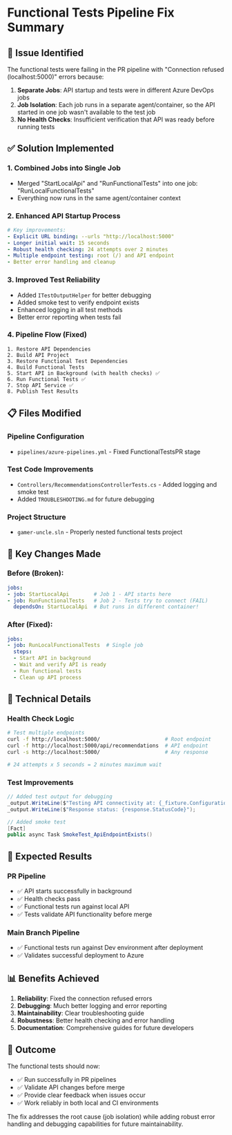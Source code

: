 # Functional Tests Pipeline Fix Summary

## 🐛 **Issue Identified**
The functional tests were failing in the PR pipeline with "Connection refused (localhost:5000)" errors because:

1. **Separate Jobs**: API startup and tests were in different Azure DevOps jobs
2. **Job Isolation**: Each job runs in a separate agent/container, so the API started in one job wasn't available to the test job
3. **No Health Checks**: Insufficient verification that API was ready before running tests

## ✅ **Solution Implemented**

### 1. **Combined Jobs into Single Job**
- Merged "StartLocalApi" and "RunFunctionalTests" into one job: "RunLocalFunctionalTests"
- Everything now runs in the same agent/container context

### 2. **Enhanced API Startup Process**
```yaml
# Key improvements:
- Explicit URL binding: --urls "http://localhost:5000"
- Longer initial wait: 15 seconds
- Robust health checking: 24 attempts over 2 minutes
- Multiple endpoint testing: root (/) and API endpoint
- Better error handling and cleanup
```

### 3. **Improved Test Reliability**
- Added `ITestOutputHelper` for better debugging
- Added smoke test to verify endpoint exists
- Enhanced logging in all test methods
- Better error reporting when tests fail

### 4. **Pipeline Flow (Fixed)**
```
1. Restore API Dependencies
2. Build API Project
3. Restore Functional Test Dependencies  
4. Build Functional Tests
5. Start API in Background (with health checks) ✅
6. Run Functional Tests ✅
7. Stop API Service ✅
8. Publish Test Results
```

## 📋 **Files Modified**

### Pipeline Configuration
- `pipelines/azure-pipelines.yml` - Fixed FunctionalTestsPR stage

### Test Code Improvements
- `Controllers/RecommendationsControllerTests.cs` - Added logging and smoke test
- Added `TROUBLESHOOTING.md` for future debugging

### Project Structure
- `gamer-uncle.sln` - Properly nested functional tests project

## 🎯 **Key Changes Made**

### Before (Broken):
```yaml
jobs:
- job: StartLocalApi        # Job 1 - API starts here
- job: RunFunctionalTests   # Job 2 - Tests try to connect (FAIL)
  dependsOn: StartLocalApi  # But runs in different container!
```

### After (Fixed):
```yaml
jobs:
- job: RunLocalFunctionalTests  # Single job
  steps:
  - Start API in background
  - Wait and verify API is ready
  - Run functional tests
  - Clean up API process
```

## 🔧 **Technical Details**

### Health Check Logic
```bash
# Test multiple endpoints
curl -f http://localhost:5000/                     # Root endpoint
curl -f http://localhost:5000/api/recommendations  # API endpoint
curl -s http://localhost:5000/                     # Any response

# 24 attempts x 5 seconds = 2 minutes maximum wait
```

### Test Improvements
```csharp
// Added test output for debugging
_output.WriteLine($"Testing API connectivity at: {_fixture.Configuration.BaseUrl}");
_output.WriteLine($"Response status: {response.StatusCode}");

// Added smoke test
[Fact]
public async Task SmokeTest_ApiEndpointExists()
```

## 🚀 **Expected Results**

### PR Pipeline
- ✅ API starts successfully in background
- ✅ Health checks pass
- ✅ Functional tests run against local API
- ✅ Tests validate API functionality before merge

### Main Branch Pipeline  
- ✅ Functional tests run against Dev environment after deployment
- ✅ Validates successful deployment to Azure

## 📊 **Benefits Achieved**

1. **Reliability**: Fixed the connection refused errors
2. **Debugging**: Much better logging and error reporting
3. **Maintainability**: Clear troubleshooting guide
4. **Robustness**: Better health checking and error handling
5. **Documentation**: Comprehensive guides for future developers

## 🎉 **Outcome**

The functional tests should now:
- ✅ Run successfully in PR pipelines
- ✅ Validate API changes before merge  
- ✅ Provide clear feedback when issues occur
- ✅ Work reliably in both local and CI environments

The fix addresses the root cause (job isolation) while adding robust error handling and debugging capabilities for future maintainability.
